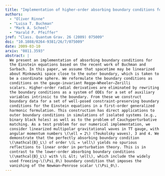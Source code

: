 ```yaml
---
title: "Implementation of higher-order absorbing boundary conditions for the Einstein equations"
authors:
  - "Oliver Rinne"
  - "Luisa T. Buchman"
  - "Mark A. Scheel"
  - "Harald P. Pfeiffer"
jref: "Class. Quantum Grav. 26 (2009) 075009"
doi: "10.1088/0264-9381/26/7/075009"
date: 2009-03-10
arxiv: "0811.3593"
abstract: |
  We present an implementation of absorbing boundary conditions for
  the Einstein equations based on the recent work of Buchman and
  Sarbach. In this paper, we assume that spacetime may be linearized
  about Minkowski space close to the outer boundary, which is taken to
  be a coordinate sphere. We reformulate the boundary conditions as
  conditions on the gauge-invariant Regge–Wheeler–Zerilli
  scalars. Higher-order radial derivatives are eliminated by rewriting
  the boundary conditions as a system of ODEs for a set of auxiliary
  variables intrinsic to the boundary. From these we construct
  boundary data for a set of well-posed constraint-preserving boundary
  conditions for the Einstein equations in a first-order generalized
  harmonic formulation. This construction has direct applications to
  outer boundary conditions in simulations of isolated systems (e.g.,
  binary black holes) as well as to the problem of Cauchyperturbative
  matching. As a test problem for our numerical implementation, we
  consider linearized multipolar gravitational waves in TT gauge, with
  angular momentum numbers \(\ell = 2\) (Teukolsky waves), 3 and 4. We
  demonstrate that the perfectly absorbing boundary condition
  \(\mathcal{B}_L\) of order \(L = \ell\) yields no spurious
  reflections to linear order in perturbation theory. This is in
  contrast to the lower-order absorbing boundary conditions
  \(\mathcal{B}_L\) with \(L &lt; \ell\), which include the widely
  used freezing-\(\Psi_0\) boundary condition that imposes the
  vanishing of the Newman–Penrose scalar \(\Psi_0\).
---
```

